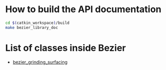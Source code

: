 How to build the API documentation
===
```bash
cd $(catkin_workspace)/build
make bezier_library_doc
```
List of classes inside Bezier
===

- [bezier_grinding_surfacing](README_bezier_grinding_surfacing.md)

